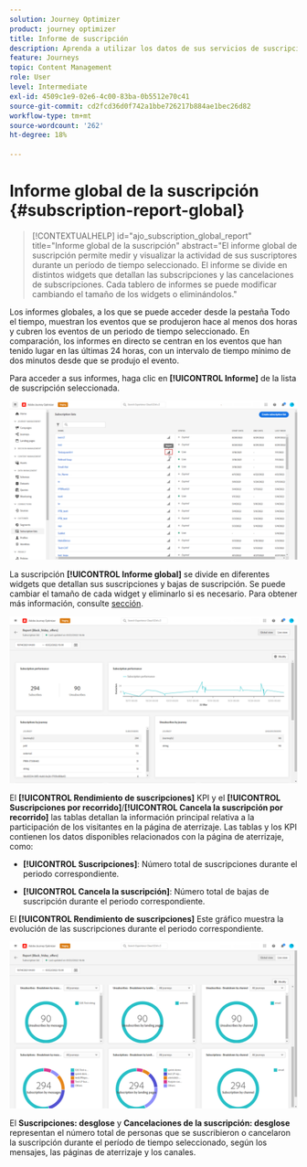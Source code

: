 ```yaml
---
solution: Journey Optimizer
product: journey optimizer
title: Informe de suscripción
description: Aprenda a utilizar los datos de sus servicios de suscripción con el informe global de suscripción
feature: Journeys
topic: Content Management
role: User
level: Intermediate
exl-id: 4509c1e9-02e6-4c00-83ba-0b5512e70c41
source-git-commit: cd2fcd36d0f742a1bbe726217b884ae1bec26d82
workflow-type: tm+mt
source-wordcount: '262'
ht-degree: 18%

---
```


# Informe global de la suscripción {#subscription-report-global}

>[!CONTEXTUALHELP]
>id="ajo_subscription_global_report"
>title="Informe global de la suscripción"
>abstract="El informe global de suscripción permite medir y visualizar la actividad de sus suscriptores durante un período de tiempo seleccionado. El informe se divide en distintos widgets que detallan las subscripciones y las cancelaciones de subscripciones. Cada tablero de informes se puede modificar cambiando el tamaño de los widgets o eliminándolos."

Los informes globales, a los que se puede acceder desde la pestaña Todo el tiempo, muestran los eventos que se produjeron hace al menos dos horas y cubren los eventos de un periodo de tiempo seleccionado. En comparación, los informes en directo se centran en los eventos que han tenido lugar en las últimas 24 horas, con un intervalo de tiempo mínimo de dos minutos desde que se produjo el evento.

Para acceder a sus informes, haga clic en **[!UICONTROL Informe]** de la lista de suscripción seleccionada.

![](assets/subscription_report_7.png)

La suscripción **[!UICONTROL Informe global]** se divide en diferentes widgets que detallan sus suscripciones y bajas de suscripción. Se puede cambiar el tamaño de cada widget y eliminarlo si es necesario. Para obtener más información, consulte [sección](global-report.md).

![](assets/subscription_report_1.png)

El **[!UICONTROL Rendimiento de suscripciones]** KPI y el **[!UICONTROL Suscripciones por recorrido]**/**[!UICONTROL Cancela la suscripción por recorrido]** las tablas detallan la información principal relativa a la participación de los visitantes en la página de aterrizaje. Las tablas y los KPI contienen los datos disponibles relacionados con la página de aterrizaje, como:

* **[!UICONTROL Suscripciones]**: Número total de suscripciones durante el periodo correspondiente.

* **[!UICONTROL Cancela la suscripción]**: Número total de bajas de suscripción durante el periodo correspondiente.

El **[!UICONTROL Rendimiento de suscripciones]** Este gráfico muestra la evolución de las suscripciones durante el periodo correspondiente.

![](assets/subscription_report_2.png)

El **Suscripciones: desglose** y **Cancelaciones de la suscripción: desglose** representan el número total de personas que se suscribieron o cancelaron la suscripción durante el período de tiempo seleccionado, según los mensajes, las páginas de aterrizaje y los canales.
